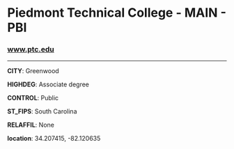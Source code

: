 # Piedmont Technical College - MAIN - PBI
### www.ptc.edu
---
**CITY**: Greenwood

**HIGHDEG**: Associate degree

**CONTROL**: Public

**ST_FIPS**: South Carolina

**RELAFFIL**: None

**location**: 34.207415, -82.120635
